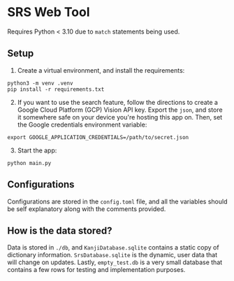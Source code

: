 # SRS Web Tool

Requires Python < 3.10 due to `match` statements being used.

## Setup

1. Create a virtual environment, and install the requirements:
```
python3 -m venv .venv
pip install -r requirements.txt
```
2. If you want to use the search feature, follow the directions to create a Google Cloud Platform (GCP) Vision API key. Export the `json`, and store it somewhere safe on your device you're hosting this app on. Then, set the Google credentials environment variable:
```
export GOOGLE_APPLICATION_CREDENTIALS=/path/to/secret.json
```
3. Start the app:
```
python main.py
```

## Configurations
Configurations are stored in the `config.toml` file, and all the variables should be self explanatory along with the comments provided.

## How is the data stored?
Data is stored in `./db`, and `KanjiDatabase.sqlite` contains a static copy of dictionary information. `SrsDatabase.sqlite` is the dynamic, user data that will change on updates. Lastly, `empty_test.db` is a very small database that contains a few rows for testing and implementation purposes.
